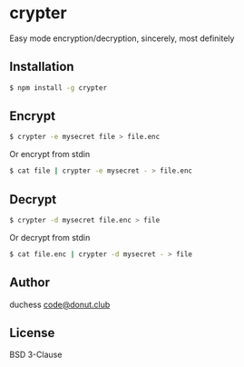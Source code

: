 crypter
=======

Easy mode encryption/decryption, sincerely, most definitely

Installation
------------

```sh
$ npm install -g crypter
```

Encrypt
-------

```sh
$ crypter -e mysecret file > file.enc
```

Or encrypt from stdin

```sh
$ cat file | crypter -e mysecret - > file.enc
```

Decrypt
-------

```sh
$ crypter -d mysecret file.enc > file
```

Or decrypt from stdin

```sh
$ cat file.enc | crypter -d mysecret - > file
```

Author
------

duchess <code@donut.club>

License
-------

BSD 3-Clause
